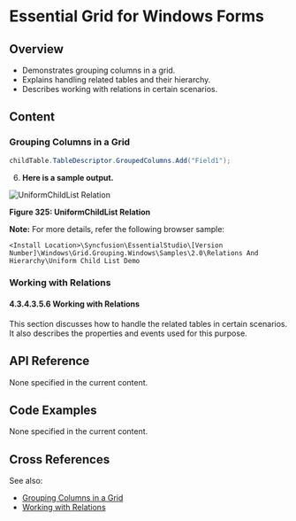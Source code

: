 <!--
source: image
domain: syncfusion-sdk
task: pdf-ocr-to-markdown
language: en (keep original; do not translate)
source_filename: page_837.jpeg
document_name: grid
page_number: 837
page_id: grid#page_837
product: Syncfusion Winforms
version: 11.4.0.26
timestamp: 2025-08-09T06:42:52Z
fidelity: lossless
-->

# Essential Grid for Windows Forms

## Overview
- Demonstrates grouping columns in a grid.
- Explains handling related tables and their hierarchy.
- Describes working with relations in certain scenarios.

## Content

### Grouping Columns in a Grid

```csharp
childTable.TableDescriptor.GroupedColumns.Add("Field1");
```

6. **Here is a sample output.**

![UniformChildList Relation](https://<image_url>/Figure_325.png)

**Figure 325: UniformChildList Relation**

**Note:** For more details, refer the following browser sample:

```
<Install Location>\Syncfusion\EssentialStudio\[Version Number]\Windows\Grid.Grouping.Windows\Samples\2.0\Relations And Hierarchy\Uniform Child List Demo
```

### Working with Relations

#### 4.3.4.3.5.6 Working with Relations

This section discusses how to handle the related tables in certain scenarios. It also describes the properties and events used for this purpose.

## API Reference

None specified in the current content.

## Code Examples

None specified in the current content.

## Cross References

See also:
- [Grouping Columns in a Grid](#grouping-columns-in-a-grid)
- [Working with Relations](#working-with-relations)

<!-- tags: [syncfusion, windows.forms, grid, grouping, relations, hierarchy] keywords: [grouping columns, relations and hierarchy, handling related tables, uniform child list] -->